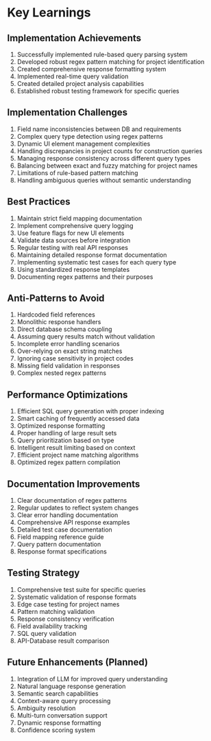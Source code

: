 # Key Learnings

## Implementation Achievements
1. Successfully implemented rule-based query parsing system
2. Developed robust regex pattern matching for project identification
3. Created comprehensive response formatting system
4. Implemented real-time query validation
5. Created detailed project analysis capabilities
6. Established robust testing framework for specific queries

## Implementation Challenges
1. Field name inconsistencies between DB and requirements
2. Complex query type detection using regex patterns
3. Dynamic UI element management complexities
4. Handling discrepancies in project counts for construction queries
5. Managing response consistency across different query types
6. Balancing between exact and fuzzy matching for project names
7. Limitations of rule-based pattern matching
8. Handling ambiguous queries without semantic understanding

## Best Practices
1. Maintain strict field mapping documentation
2. Implement comprehensive query logging
3. Use feature flags for new UI elements
4. Validate data sources before integration
5. Regular testing with real API responses
6. Maintaining detailed response format documentation
7. Implementing systematic test cases for each query type
8. Using standardized response templates
9. Documenting regex patterns and their purposes

## Anti-Patterns to Avoid
1. Hardcoded field references
2. Monolithic response handlers
3. Direct database schema coupling
4. Assuming query results match without validation
5. Incomplete error handling scenarios
6. Over-relying on exact string matches
7. Ignoring case sensitivity in project codes
8. Missing field validation in responses
9. Complex nested regex patterns

## Performance Optimizations
1. Efficient SQL query generation with proper indexing
2. Smart caching of frequently accessed data
3. Optimized response formatting
4. Proper handling of large result sets
5. Query prioritization based on type
6. Intelligent result limiting based on context
7. Efficient project name matching algorithms
8. Optimized regex pattern compilation

## Documentation Improvements
1. Clear documentation of regex patterns
2. Regular updates to reflect system changes
3. Clear error handling documentation
4. Comprehensive API response examples
5. Detailed test case documentation
6. Field mapping reference guide
7. Query pattern documentation
8. Response format specifications

## Testing Strategy
1. Comprehensive test suite for specific queries
2. Systematic validation of response formats
3. Edge case testing for project names
4. Pattern matching validation
5. Response consistency verification
6. Field availability tracking
7. SQL query validation
8. API-Database result comparison

## Future Enhancements (Planned)
1. Integration of LLM for improved query understanding
2. Natural language response generation
3. Semantic search capabilities
4. Context-aware query processing
5. Ambiguity resolution
6. Multi-turn conversation support
7. Dynamic response formatting
8. Confidence scoring system
